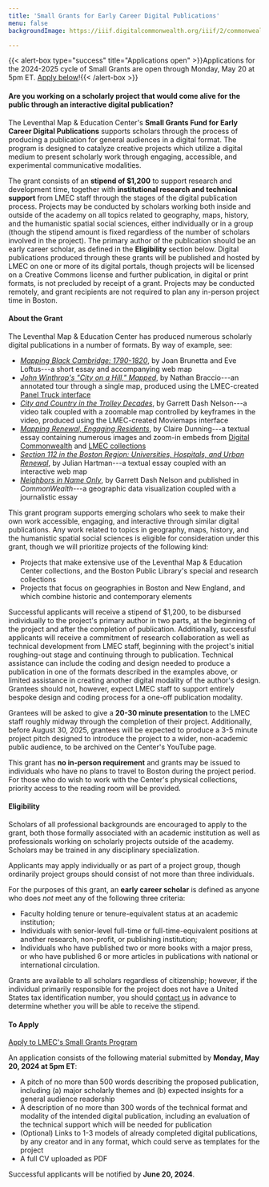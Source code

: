 ```yaml
---
title: 'Small Grants for Early Career Digital Publications'
menu: false
backgroundImage: https://iiif.digitalcommonwealth.org/iiif/2/commonwealth:3f463366g/1292,3248,8404,3417/1200,/0/default.jpg

---
```

<!-- {{< alert-box type="danger" title="Applications closed" >}} Applications for 2023-2024 are now closed. Stay up to date with our Small Grants program by subscribing to the [LMEC Newsletter](https://leventhalmap.org/subscribe).{{< /alert-box >}} -->

{{< alert-box type="success" title="Applications open" >}}Applications for the 2024-2025 cycle of Small Grants are open through Monday, May 20 at 5pm ET. [Apply below](#to-apply)!{{< /alert-box >}}

#### Are you working on a scholarly project that would come alive for the public through an interactive digital publication?

The Leventhal Map & Education Center's **Small Grants Fund for Early Career Digital Publications** supports scholars through the process of producing a publication for general audiences in a digital format. The program is designed to catalyze creative projects which utilize a digital medium to present scholarly work through engaging, accessible, and experimental communicative modalities.

The grant consists of an **stipend of $1,200** to support research and development time, together with **institutional research and technical support** from LMEC staff through the stages of the digital publication process. Projects may be conducted by scholars working both inside and outside of the academy on all topics related to geography, maps, history, and the humanistic spatial social sciences, either individually or in a group (though the stipend amount is fixed regardless of the number of scholars involved in the project). The primary author of the publication should be an early career scholar, as defined in the **Eligibility** section below. Digital publications produced through these grants will be published and hosted by LMEC on one or more of its digital portals, though projects will be licensed on a Creative Commons license and further publication, in digital or print formats, is not precluded by receipt of a grant. Projects may be conducted remotely, and grant recipients are not required to plan any in-person project time in Boston.

#### About the Grant

The Leventhal Map & Education Center has produced numerous scholarly digital publications in a number of formats. By way of example, see:

* [*Mapping Black Cambridge: 1790-1820*](https://www.leventhalmap.org/articles/mapping-black-cambridge/), by Joan Brunetta and Eve Loftus---a short essay and accompanying web map
* [*John Winthrop's "City on a Hill," Mapped*](https://www.leventhalmap.org/articles/braccio-winthrop-map/), by Nathan Braccio---an annotated tour through a single map, produced using the LMEC-created [Panel Truck interface](https://cartinal.leventhalmap.org/documentation/panel-truck.html)
* [*City and Country in the Trolley Decades*](https://geoservices.leventhalmap.org/movie-maps/#trolley-wayfinder), by Garrett Dash Nelson---a video talk coupled with a zoomable map controlled by keyframes in the video, produced using the LMEC-created Moviemaps interface
* [*Mapping Renewal, Engaging Residents*](https://www.leventhalmap.org/articles/mapping-renewal-engaging-residents/), by Claire Dunning---a textual essay containing numerous images and zoom-in embeds from [Digital Commonwealth](https://digitalcommonwealth.org) and [LMEC collections](https://collections.leventhalmap.org)
* [*Section 112 in the Boston Region: Universities, Hospitals, and Urban Renewal*](https://www.leventhalmap.org/articles/section-112-in-the-boston-region-universities-hospitals-and-urban-renewal/), by Julian Hartman---a textual essay coupled with an interactive web map
* [*Neighbors in Name Only*](https://commonwealthmagazine.org/news-analysis/stark-differences-make-many-mass-communities-neighbors-in-name-only/), by Garrett Dash Nelson and published in _CommonWealth_---a geographic data visualization coupled with a journalistic essay

This grant program supports emerging scholars who seek to make their own work accessible, engaging, and interactive through similar digital publications. Any work related to topics in geography, maps, history, and the humanistic spatial social sciences is eligible for consideration under this grant, though we will prioritize projects of the following kind:

* Projects that make extensive use of the Leventhal Map & Education Center collections, and the Boston Public Library's special and research collections
* Projects that focus on geographies in Boston and New England, and which combine historic and contemporary elements

Successful applicants will receive a stipend of $1,200, to be disbursed individually to the project's primary author in two parts, at the beginning of the project and after the completion of publication. Additionally, successful applicants will receive a commitment of research collaboration as well as technical development from LMEC staff, beginning with the project's initial roughing-out stage and continuing through to publication. Technical assistance can include the coding and design needed to produce a publication in one of the formats described in the examples above, or limited assistance in creating another digital modality of the author's design. Grantees should not, however, expect LMEC staff to support entirely bespoke design and coding process for a one-off publication modality. 

Grantees will be asked to give a **20-30 minute presentation** to the LMEC staff roughly midway through the completion of their project. Additionally, before August 30, 2025, grantees will be expected to produce a 3-5 minute project pitch designed to introduce the project to a wider, non-academic public audience, to be archived on the Center's YouTube page.

This grant has **no in-person requirement** and grants may be issued to individuals who have no plans to travel to Boston during the project period. For those who do wish to work with the Center's physical collections, priority access to the reading room will be provided.


#### Eligibility

Scholars of all professional backgrounds are encouraged to apply to the grant, both those formally associated with an academic institution as well as professionals working on scholarly projects outside of the academy. Scholars may be trained in any disciplinary specialization.

Applicants may apply individually or as part of a project group, though ordinarily project groups should consist of not more than three individuals.

For the purposes of this grant, an **early career scholar** is defined as anyone who does *not* meet any of the following three criteria:

* Faculty holding tenure or tenure-equivalent status at an academic institution;
* Individuals with senior-level full-time or full-time-equivalent positions at another research, non-profit, or publishing institution;
* Individuals who have published two or more books with a major press, or who have published 6 or more articles in publications with national or international circulation.

Grants are available to all scholars regardless of citizenship; however, if the individual primarily responsible for the project does not have a United States tax identification number, you should [contact us](info@leventhalmap.org) in advance to determine whether you will be able to receive the stipend.

#### To Apply

<a class="btn btn-outline-primary btn-large" href="https://tally.so/r/wb7lM6">Apply to LMEC's Small Grants Program</a>

An application consists of the following material submitted by **Monday, May 20, 2024 at 5pm ET**:

* A pitch of no more than 500 words describing the proposed publication, including (a) major scholarly themes and (b) expected insights for a general audience readership
* A description of no more than 300 words of the technical format and modality of the intended digital publication, including an evaluation of the technical support which will be needed for publication
* (Optional) Links to 1-3 models of already completed digital publications, by any creator and in any format, which could serve as templates for the project
* A full CV uploaded as PDF

Successful applicants will be notified by **June 20, 2024**.